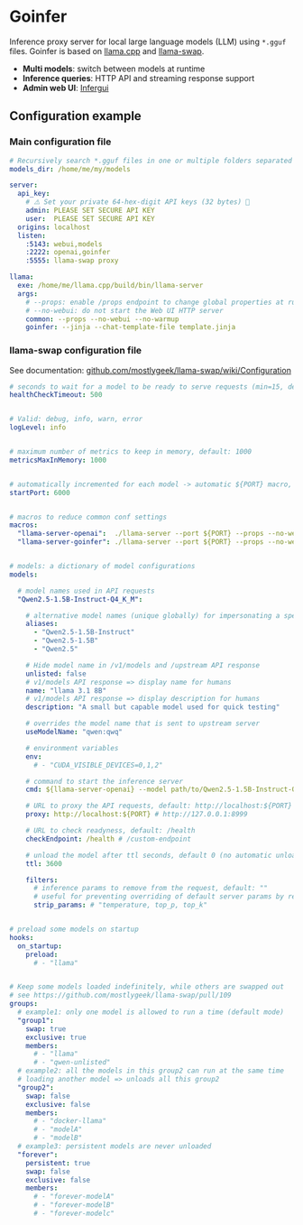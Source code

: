 # Goinfer

Inference proxy server for local large language models (LLM) using `*.gguf` files.
Goinfer is based on [llama.cpp](https://github.com/ggml-org/llama.cpp) and [llama-swap](https://github.com/mostlygeek/llama-swap).

- **Multi models**: switch between models at runtime
- **Inference queries**: HTTP API and streaming response support
- **Admin web UI**: [Infergui](https://github.com/synw/infergui)

## Configuration example

### Main configuration file

```yaml
# Recursively search *.gguf files in one or multiple folders separated by ':'
models_dir: /home/me/my/models

server:
  api_key:
    # ⚠️ Set your private 64-hex-digit API keys (32 bytes) 🚨
    admin: PLEASE SET SECURE API KEY
    user:  PLEASE SET SECURE API KEY
  origins: localhost
  listen:
    :5143: webui,models
    :2222: openai,goinfer
    :5555: llama-swap proxy

llama:
  exe: /home/me/llama.cpp/build/bin/llama-server
  args:
    # --props: enable /props endpoint to change global properties at runtime
    # --no-webui: do not start the Web UI HTTP server
    common: --props --no-webui --no-warmup
    goinfer: --jinja --chat-template-file template.jinja
```

### llama-swap configuration file

See documentation: [github.com/mostlygeek/llama-swap/wiki/Configuration](https://github.com/mostlygeek/llama-swap/wiki/Configuration)

```yaml
# seconds to wait for a model to be ready to serve requests (min=15, default=120)
healthCheckTimeout: 500


# Valid: debug, info, warn, error
logLevel: info


# maximum number of metrics to keep in memory, default: 1000
metricsMaxInMemory: 1000


# automatically incremented for each model -> automatic ${PORT} macro, defaul 5800
startPort: 6000


# macros to reduce common conf settings
macros:
  "llama-server-openai":  ./llama-server --port ${PORT} --props --no-webui --no-warmup
  "llama-server-goinfer": ./llama-server --port ${PORT} --props --no-webui --no-warmup --jinja --chat-template-file template.jinja


# models: a dictionary of model configurations
models:

  # model names used in API requests
  "Qwen2.5-1.5B-Instruct-Q4_K_M":

    # alternative model names (unique globally) for impersonating a specific model
    aliases:
      - "Qwen2.5-1.5B-Instruct"
      - "Qwen2.5-1.5B"
      - "Qwen2.5"

    # Hide model name in /v1/models and /upstream API response
    unlisted: false
    # v1/models API response => display name for humans
    name: "llama 3.1 8B"
    # v1/models API response => display description for humans
    description: "A small but capable model used for quick testing"

    # overrides the model name that is sent to upstream server
    useModelName: "qwen:qwq"

    # environment variables
    env:
      # - "CUDA_VISIBLE_DEVICES=0,1,2"

    # command to start the inference server
    cmd: ${llama-server-openai} --model path/to/Qwen2.5-1.5B-Instruct-Q4_K_M.gguf

    # URL to proxy the API requests, default: http://localhost:${PORT}
    proxy: http://localhost:${PORT} # http://127.0.0.1:8999

    # URL to check readyness, default: /health
    checkEndpoint: /health # /custom-endpoint

    # unload the model after ttl seconds, default 0 (no automatic unloading)
    ttl: 3600

    filters:
      # inference params to remove from the request, default: ""
      # useful for preventing overriding of default server params by requests
      strip_params: # "temperature, top_p, top_k"


# preload some models on startup 
hooks:
  on_startup:
    preload:
      # - "llama"


# Keep some models loaded indefinitely, while others are swapped out
# see https://github.com/mostlygeek/llama-swap/pull/109
groups:
  # example1: only one model is allowed to run a time (default mode)
  "group1":
    swap: true
    exclusive: true
    members:
      # - "llama"
      # - "qwen-unlisted"
  # example2: all the models in this group2 can run at the same time
  # loading another model => unloads all this group2
  "group2":
    swap: false
    exclusive: false
    members:
      # - "docker-llama"
      # - "modelA"
      # - "modelB"
  # example3: persistent models are never unloaded
  "forever":
    persistent: true
    swap: false
    exclusive: false
    members:
      # - "forever-modelA"
      # - "forever-modelB"
      # - "forever-modelc"
```
